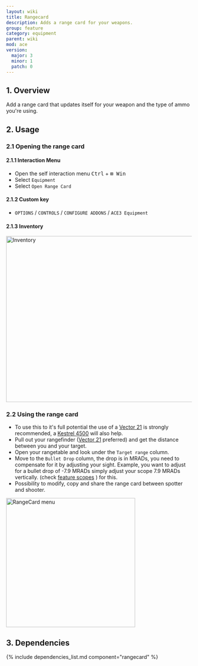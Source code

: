 ```yaml
---
layout: wiki
title: Rangecard
description: Adds a range card for your weapons.
group: feature
category: equipment
parent: wiki
mod: ace
version:
  major: 3
  minor: 1
  patch: 0
---
```


## 1. Overview

Add a range card that updates itself for your weapon and the type of ammo you're using.


## 2. Usage

### 2.1 Opening the range card

#### 2.1.1 Interaction Menu
- Open the self interaction menu <kbd>Ctrl</kbd> + <kbd>⊞&nbsp;Win</kbd>
- Select `Equipment`
- Select `Open Range Card`

#### 2.1.2 Custom key
- `OPTIONS` / `CONTROLS` / `CONFIGURE ADDONS` / `ACE3 Equipment`

#### 2.1.3 Inventory
<img src="{{ site.baseurl }}/img/wiki/feature/abtools_inventory.png" width="900" height="450" alt="Inventory" />

### 2.2 Using the range card
- To use this to it's full potential the use of a [Vector 21](https://ace3mod.com/wiki/feature/vector.html) is strongly recommended, a [Kestrel 4500](https://ace3mod.com/wiki/feature/kestrel4500.html) will also help.
- Pull out your rangefinder ([Vector 21](https://ace3mod.com/wiki/feature/vector.html) preferred) and get the distance between you and your target.
- Open your rangetable and look under the `Target range` column.
- Move to the `Bullet Drop` column, the drop is in MRADs, you need to compensate for it by adjusting your sight. Example, you want to adjust for a bullet drop of -7.9 MRADs  simply adjust your scope 7.9 MRADs vertically. (check [feature scopes](https://ace3mod.com/wiki/feature/scopes.html) ) for this.
- Possibility to modify, copy and share the range card between spotter and shooter.
<img src="{{ site.baseurl }}/img/wiki/feature/rangecard_menu.jpg" width="350" height="350" alt="RangeCard menu" />


## 3. Dependencies

{% include dependencies_list.md component="rangecard" %}
